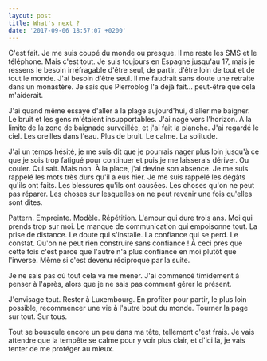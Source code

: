 ```yaml
---
layout: post
title: What's next ?
date: '2017-09-06 18:57:07 +0200'
---
```


C'est fait. Je me suis coupé du monde ou presque. Il me reste les SMS et le téléphone. Mais c'est tout. Je suis toujours en Espagne jusqu'au 17, mais je ressens le besoin irréfragable d'être seul, de partir, d'être loin de tout et de tout le monde. J'ai besoin d'être seul. Il me faudrait sans doute une retraite dans un monastère. Je sais que Pierroblog l'a déjà fait... peut-être que cela m'aiderait.

J'ai quand même essayé d'aller à la plage aujourd'hui, d'aller me baigner. Le bruit et les gens m'étaient insupportables. J'ai nagé vers l'horizon. A la limite de la zone de baignade surveillée, et j'ai fait la planche. J'ai regardé le ciel. Les oreilles dans l'eau. Plus de bruit. Le calme. La solitude.

J'ai un temps hésité, je me suis dit que je pourrais nager plus loin jusqu'à ce que je sois trop fatigué pour continuer et puis je me laisserais dériver. Ou couler. Qui sait. Mais non. À la place, j'ai deviné son absence. Je me suis rappelé les mots très durs qu'il a eus hier. Je me suis rappelé les dégâts qu'ils ont faits. Les blessures qu'ils ont causées. Les choses qu'on ne peut pas réparer. Les choses sur lesquelles on ne peut revenir une fois qu'elles sont dites.

Pattern. Empreinte. Modèle. Répétition. L'amour qui dure trois ans. Moi qui prends trop sur moi. Le manque de communication qui empoisonne tout. La prise de distance. Le doute qui s'installe. La confiance qui se perd. Le constat. Qu'on ne peut rien construire sans confiance ! À ceci près que cette fois c'est parce que l'autre n'a plus confiance en moi plutôt que l'inverse. Même si c'est devenu réciproque par la suite.

Je ne sais pas où tout cela va me mener. J'ai commencé timidement à penser à l'après, alors que je ne sais pas comment gérer le présent.

J'envisage tout. Rester à Luxembourg. En profiter pour partir, le plus loin possible, recommencer une vie à l'autre bout du monde. Tourner la page sur tout. Sur tous.

Tout se bouscule encore un peu dans ma tête, tellement c'est frais. Je vais attendre que la tempête se calme pour y voir plus clair, et d'ici là, je vais tenter de me protéger au mieux.
